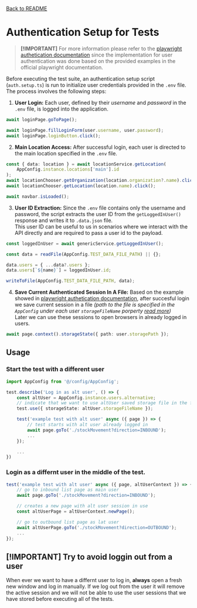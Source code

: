 [Back to README](/README.md)

# Authentication Setup for Tests

> **[!IMPORTANT]** For more information please refer to the [playwright authetication documentation](https://playwright.dev/docs/auth) since the implementation for user authentication was done based on the provided examples in the official playwright documentation.

Before executing the test suite, an authentication setup script (`auth.setup.ts`) is run to initialize user credentials provided in the `.env` file. The process involves the following steps:

1. **User Login:** Each user, defined by their _username_ and _password_ in the `.env` file, is logged into the application.
```ts
await loginPage.goToPage();

await loginPage.fillLoginForm(user.username, user.password);
await loginPage.loginButton.click();
```

2. **Main Location Access:** After successful login, each user is directed to the main location specified in the `.env` file.
```ts
const { data: location } = await locationService.getLocation(
    AppConfig.instance.locations['main'].id
);
await locationChooser.getOrganization(location.organization?.name).click();
await locationChooser.getLocation(location.name).click();

await navbar.isLoaded();
```

3. **User ID Extraction:** Since the `.env` file contains only the username and password, the script extracts the user ID from the `getLoggedInUser()` response and writes it to `.data.json` file. <br>This user ID can be useful to us in scenarios where we interact with the API directly and are required to pass a user id to the payload.

```ts
const loggedInUser = await genericService.getLoggedInUser();

const data = readFile(AppConfig.TEST_DATA_FILE_PATH) || {};

data.users = { ...data?.users };
data.users[`${name}`] = loggedInUser.id;

writeToFile(AppConfig.TEST_DATA_FILE_PATH, data);
```


4. **Save Current Authenticated Session In A File:** Based on the example showed in [playwright authetication documentation](https://playwright.dev/docs/auth), after succesful login we save current session in a file _(path to the file is specified in the `AppConfig` under each user `storageFileName` porperty [read more](/documentation/ApplicationConfiguration.md#user-configuration))_ <br>
Later we can use these sessions to open browsers in already logged in users.

```ts
await page.context().storageState({ path: user.storagePath });
```

## Usage

### Start the test with a different user

```ts
import AppConfig from '@/config/AppConfig';

test.describe('Log in as alt user', () => {
    const altUser = AppConfig.instance.users.alternative;
    // indicate that we want to use altUser saved storage file in the following describe block 
    test.use({ storageState: altUser.storageFileName });

    test('example test with alt user' async ({ page }) => {
        // test starts with alt user already logged in
        await page.goTo('./stockMovement?direction=INBOUND');
        ...
    });

    ...
})
```


### Login as a differnt user in the middle of the test.

```ts
test('example test with alt user' async ({ page, altUserContext }) => {
    // go to inbound list page as main user
    await page.goTo('./stockMovement?direction=INBOUND');

    // creates a new page with alt user session in use
    const altUserPage = altUserContext.newPage();

    // go to outbound list page as lat user
    await altUserPage.goTo('./stockMovement?direction=OUTBOUND');
    ...
});
```

## [!IMPORTANT] Try to avoid loggin out from a user
When ever we want to have a differnt user to log in, **always** open a fresh new window and log in manually.
If we log out from the user it will remove the active session and we will not be able to use the user sessions that we have stored before executing all of the tests.